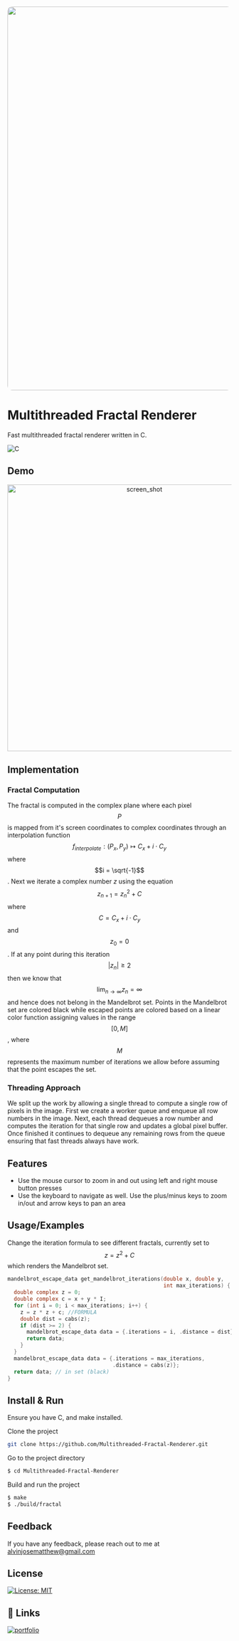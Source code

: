 <div align="center">
<img style="border-radius: 10px" width="863" src="https://github.com/user-attachments/assets/90330074-71fb-4517-812c-92571b57495b">
</div>

# Multithreaded Fractal Renderer

Fast multithreaded fractal renderer written in C.

![C](https://img.shields.io/badge/C-00599C?style=for-the-badge&logo=c&logoColor=white)

## Demo
<div align="center">
  <img width="600" alt="screen_shot" src="https://github.com/user-attachments/assets/101b3e03-38c1-4641-82c8-39fadd903530">
</div>

## Implementation
### Fractal Computation
The fractal is computed in the complex plane where each pixel $$P$$ is mapped from it's screen coordinates to complex coordinates through an interpolation function $$f_{interpolate}: (P_x, P_y) \mapsto C_x + i\cdot C_y$$ where $$i = \sqrt{-1}$$. Next we iterate a complex number $z$ using the equation $$z_{n+1} = z_{n}^2 + C$$ where $$C = C_x + i\cdot C_y$$ and $$z_0 = 0$$. If at any point during this iteration $$|z_{n}| \geq 2$$ then we know that $$\lim_{n \to \infty} z_n = \infty$$ and hence does not belong in the Mandelbrot set. Points in the Mandelbrot set are colored black while escaped points are colored based on a linear color function assigning values in the range $$[0,  M]$$, where $$M$$ represents the maximum number of iterations we allow before assuming that the point escapes the set.
### Threading Approach
We split up the work by allowing a single thread to compute a single row of pixels in the image. First we create a worker queue and enqueue all row numbers in the image. Next, each thread dequeues a row number and computes the iteration for that single row and updates a global pixel buffer. Once finished it continues to dequeue any remaining rows from the queue ensuring that fast threads always have work.

## Features
- Use the mouse cursor to zoom in and out using left and right mouse button presses
- Use the keyboard to navigate as well. Use the plus/minus keys to zoom in/out and arrow keys to pan an area

## Usage/Examples
Change the iteration formula to see different fractals, currently set to $$z = z^2 + C$$ which renders the Mandelbrot set.

```c
mandelbrot_escape_data get_mandelbrot_iterations(double x, double y,
                                                 int max_iterations) {
  double complex z = 0;
  double complex c = x + y * I;
  for (int i = 0; i < max_iterations; i++) {
    z = z * z + c; //FORMULA
    double dist = cabs(z);
    if (dist >= 2) {
      mandelbrot_escape_data data = {.iterations = i, .distance = dist};
      return data;
    }
  }
  mandelbrot_escape_data data = {.iterations = max_iterations,
                                 .distance = cabs(z)};
  return data; // in set (black)
}

```

## Install & Run
Ensure you have C, and make installed.

Clone the project

```bash
git clone https://github.com/Multithreaded-Fractal-Renderer.git

```


Go to the project directory

```bash
$ cd Multithreaded-Fractal-Renderer
```

Build and run the project

```bash
$ make
$ ./build/fractal
```

## Feedback

If you have any feedback, please reach out to me at alvinjosematthew@gmail.com

## License

[![License: MIT](https://img.shields.io/badge/License-MIT-blue.svg)](https://opensource.org/licenses/MIT)
## 🔗 Links
[![portfolio](https://img.shields.io/badge/my_portfolio-000?style=for-the-badge&logo=ko-fi&logoColor=white)](https://alvinmatthew.com/)
